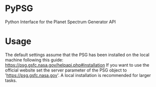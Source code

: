 # PyPSG
Python Interface for the Planet Spectrum Generator API

# Usage
The default settings assume that the PSG has been installed on the local machine following this guide: https://psg.gsfc.nasa.gov/helpapi.php#installation
If you want to use the official website set the server parameter of the PSG object to 'https://psg.gsfc.nasa.gov'. 
A local installation is recommended for larger tasks.